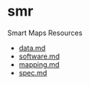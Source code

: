 # smr
Smart Maps Resources

- [data.md](data.md)
- [software.md](software.md)
- [mapping.md](mapping.md)
- [spec.md](spec.md)

